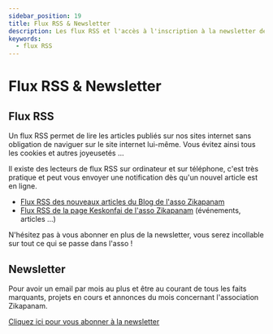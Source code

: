 ```yaml
---
sidebar_position: 19
title: Flux RSS & Newsletter
description: Les flux RSS et l'accès à l'inscription à la newsletter de l'asosciation
keywords:
  - flux RSS
---
```


# Flux RSS & Newsletter

## Flux RSS

Un flux RSS permet de lire les articles publiés sur nos sites internet sans obligation de naviguer sur le site internet lui-même. Vous évitez ainsi tous les cookies et autres joyeusetés ...

Il existe des lecteurs de flux RSS sur ordinateur et sur téléphone, c'est très pratique et peut vous envoyer une notification dès qu'un nouvel article est en ligne.

- [Flux RSS des nouveaux articles du Blog de l'asso Zikapanam](https://www.blog.zikapanam.fr/feed.xml)
- [Flux RSS de la page Keskonfai de l'asso Zikapanam](https://keskonfai.fr/@asso_zikapanam/feed/atom) (événements, articles ...)

N'hésitez pas à vous abonner en plus de la newsletter, vous serez incollable sur tout ce qui se passe dans l'asso !

## Newsletter

Pour avoir un email par mois au plus et être au courant de tous les faits marquants, projets en cours et annonces du mois concernant l'association Zikapanam.

[Cliquez ici pour vous abonner à la newsletter](https://zikapanam.us17.list-manage.com/subscribe/post?u=e285f1402aa04caeb98623bf5&id=b4caddf1c4&f_id=00414de0f0)
